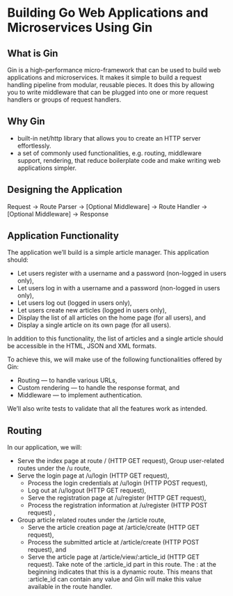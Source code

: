 # Building Go Web Applications and Microservices Using Gin

## What is Gin

Gin is a high-performance micro-framework that can be used to build web applications and microservices. It makes it simple to build a request handling pipeline from modular, reusable pieces. It does this by allowing you to write middleware that can be plugged into one or more request handlers or groups of request handlers.

## Why Gin

* built-in net/http library that allows you to create an HTTP server effortlessly.
* a set of commonly used functionalities, e.g. routing, middleware support, rendering, that reduce boilerplate code and make writing web applications simpler.

## Designing the Application

Request -> Route Parser -> [Optional Middleware] -> Route Handler -> [Optional Middleware] -> Response

## Application Functionality

The application we’ll build is a simple article manager. This application should:

* Let users register with a username and a password (non-logged in users only),
* Let users log in with a username and a password (non-logged in users only),
* Let users log out (logged in users only),
* Let users create new articles (logged in users only),
* Display the list of all articles on the home page (for all users), and
* Display a single article on its own page (for all users).

In addition to this functionality, the list of articles and a single article should be accessible in the HTML, JSON and XML formats.

To achieve this, we will make use of the following functionalities offered by Gin:

* Routing — to handle various URLs,
* Custom rendering — to handle the response format, and
* Middleware — to implement authentication.

We’ll also write tests to validate that all the features work as intended.

## Routing

In our application, we will:

* Serve the index page at route / (HTTP GET request),
Group user-related routes under the /u route,
* Serve the login page at /u/login (HTTP GET request),
  * Process the login credentials at /u/login (HTTP POST request),
  * Log out at /u/logout (HTTP GET request),
  * Serve the registration page at /u/register (HTTP GET request),
  * Process the registration information at /u/register (HTTP POST request) ,
* Group article related routes under the /article route,
  * Serve the article creation page at /article/create (HTTP GET request),
  * Process the submitted article at /article/create (HTTP POST request), and
  * Serve the article page at /article/view/:article_id (HTTP GET request). Take note of the :article_id part in this route. The : at the beginning indicates that this is a dynamic route. This means that :article_id can contain any value and Gin will make this value available in the route handler.
